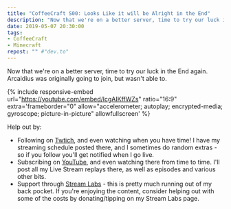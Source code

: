 ```yaml
---
title: "CoffeeCraft S00: Looks Like it will be Alright in the End"
description: "Now that we're on a better server, time to try our luck in the End again. Arcaidius was originally going to join, but wasn't able to."
date: 2019-05-07 20:30:00
tags:
- CoffeeCraft
- Minecraft
repost: "" #"dev.to"
---
```


Now that we're on a better server, time to try our luck in the End again. Arcaidius was originally going to join, but wasn't able to.
<!--more-->

{% include responsive-embed url="https://youtube.com/embed/lcgAIKffWZs" ratio="16:9" extra='frameborder="0" allow="accelerometer; autoplay; encrypted-media; gyroscope; picture-in-picture" allowfullscreen' %}

Help out by:
 * Following on [Twtich](https://twitch.tv/AnonJr_Live), and even watching when you have time! I have my streaming schedule posted there, and I sometimes do random extras - so if you follow you'll get notified when I go live.
 * Subscribing on [YouTube](http://www.youtube.com/channel/UCXafqhKHbkSUIrq0LAuu0tw), and even watching there from time to time. I'll post all my Live Stream replays there, as well as episodes and various other bits.
 * Support through [Stream Labs](https://streamlabs.com/anonjr_live) - this is pretty much running out of my back pocket. If you're enjoying the content, consider helping out with some of the costs by donating/tipping on my Stream Labs page.